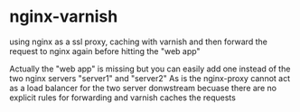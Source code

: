 # nginx-varnish
using nginx as a ssl proxy, caching with varnish and then forward the request to nginx again before hitting the "web app"

Actually the "web app" is missing but you can easily add one instead of the two nginx servers "server1" and "server2"
As is the nginx-proxy cannot act as a load balancer for the two server donwstream becuase there are no explicit rules for forwarding and varnish caches the requests
